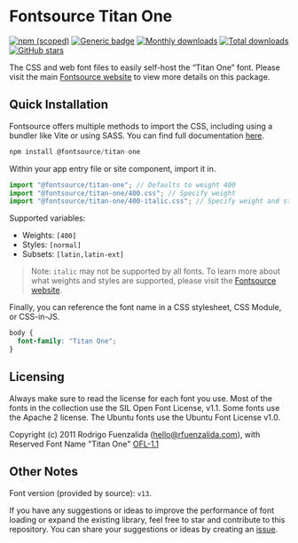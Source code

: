 # Fontsource Titan One

[![npm (scoped)](https://img.shields.io/npm/v/@fontsource/titan-one?color=brightgreen)](https://www.npmjs.com/package/@fontsource/titan-one) [![Generic badge](https://img.shields.io/badge/fontsource-passing-brightgreen)](https://github.com/fontsource/fontsource) [![Monthly downloads](https://badgen.net/npm/dm/@fontsource/titan-one)](https://github.com/fontsource/fontsource) [![Total downloads](https://badgen.net/npm/dt/@fontsource/titan-one)](https://github.com/fontsource/fontsource) [![GitHub stars](https://img.shields.io/github/stars/fontsource/fontsource.svg?style=social&label=Star)](https://github.com/fontsource/fontsource/stargazers)

The CSS and web font files to easily self-host the “Titan One” font. Please visit the main [Fontsource website](https://fontsource.org/fonts/titan-one) to view more details on this package.

## Quick Installation

Fontsource offers multiple methods to import the CSS, including using a bundler like Vite or using SASS. You can find full documentation [here](https://fontsource.org/docs/getting-started/introduction).

```javascript
npm install @fontsource/titan-one
```

Within your app entry file or site component, import it in.

```javascript
import "@fontsource/titan-one"; // Defaults to weight 400
import "@fontsource/titan-one/400.css"; // Specify weight
import "@fontsource/titan-one/400-italic.css"; // Specify weight and style
```

Supported variables:
- Weights: `[400]`
- Styles: `[normal]`
- Subsets: `[latin,latin-ext]`

> Note: `italic` may not be supported by all fonts. To learn more about what weights and styles are supported, please visit the [Fontsource website](https://fontsource.org/fonts/titan-one).

Finally, you can reference the font name in a CSS stylesheet, CSS Module, or CSS-in-JS.

```css
body {
  font-family: "Titan One";
}
```

## Licensing
Always make sure to read the license for each font you use. Most of the fonts in the collection use the SIL Open Font License, v1.1. Some fonts use the Apache 2 license. The Ubuntu fonts use the Ubuntu Font License v1.0.

Copyright (c) 2011 Rodrigo Fuenzalida (hello@rfuenzalida.com), with Reserved Font Name "Titan One"
[OFL-1.1](http://scripts.sil.org/OFL)

## Other Notes
Font version (provided by source): `v13`.

If you have any suggestions or ideas to improve the performance of font loading or expand the existing library, feel free to star and contribute to this repository. You can share your suggestions or ideas by creating an [issue](https://github.com/fontsource/fontsource/issues).